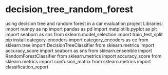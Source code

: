 # decision_tree_random_forest
using decision tree and random forest in a car evaluation project
Libraries:
import numpy as np 
import pandas as pd 
import matplotlib.pyplot as plt
import seaborn as sns 
from sklearn.model_selection import train_test_split
pip install category-encoders
import category_encoders as ce
from sklearn.tree import DecisionTreeClassifier
from sklearn.metrics import accuracy_score
import seaborn as sns
from sklearn.ensemble import RandomForestClassifier
from sklearn.metrics import accuracy_score
from sklearn.metrics import confusion_matrix
from sklearn.metrics import classification_report
